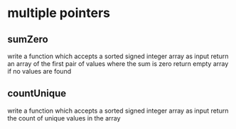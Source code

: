 # multiple pointers

## sumZero

write a function which accepts a sorted signed integer array as input
return an array of the first pair of values where the sum is zero
return empty array if no values are found

## countUnique

write a function which accepts a sorted signed integer array as input
return the count of unique values in the array

